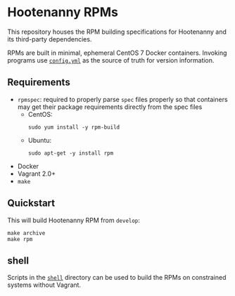 # Hootenanny RPMs

This repository houses the RPM building specifications for Hootenanny and its
third-party dependencies.

RPMs are built in minimal, ephemeral CentOS 7 Docker containers.  Invoking programs
use [`config.yml`](./docs/config.md) as the source of truth for version information.


## Requirements

* `rpmspec`: required to properly parse `spec` files properly so that
  containers may get their package requirements directly from the spec
  files
  * CentOS:
    ```
    sudo yum install -y rpm-build
    ```
  * Ubuntu:
    ```
    sudo apt-get -y install rpm
    ```
* Docker
* Vagrant 2.0+
* `make`

## Quickstart

This will build Hootenanny RPM from `develop`:

```
make archive
make rpm
```

## shell

Scripts in the [`shell`](./shell) directory can be used to build the RPMs
on constrained systems without Vagrant.
